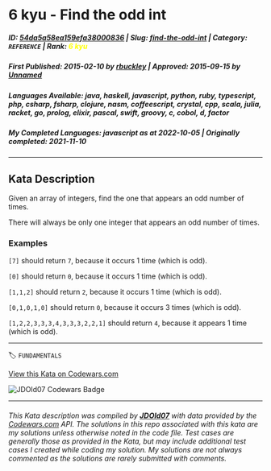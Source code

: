 # 6 kyu - Find the odd int

##### **ID**: [54da5a58ea159efa38000836](https://www.codewars.com/kata/54da5a58ea159efa38000836) | **Slug**: [find-the-odd-int](https://www.codewars.com/kata/54da5a58ea159efa38000836) | **Category**: `REFERENCE` | **Rank**: <span style="color:yellow">6 kyu</span>

##### **First Published**: 2015-02-10 ***by*** [rbuckley](https://www.codewars.com/users/rbuckley) | **Approved**: 2015-09-15 ***by*** [Unnamed](https://www.codewars.com/users/Unnamed)

##### **Languages Available**: java, haskell, javascript, python, ruby, typescript, php, csharp, fsharp, clojure, nasm, coffeescript, crystal, cpp, scala, julia, racket, go, prolog, elixir, pascal, swift, groovy, c, cobol, d, factor

##### **My Completed Languages**: javascript ***as at*** 2022-10-05 | **Originally completed**: 2021-11-10

---

## Kata Description


Given an array of integers, find the one that appears an odd number of times.



There will always be only one integer that appears an odd number of times.





### Examples



`[7]` should return `7`, because it occurs 1 time (which is odd).  

`[0]` should return `0`, because it occurs 1 time (which is odd).  

`[1,1,2]` should return `2`, because it occurs 1 time (which is odd).  

`[0,1,0,1,0]` should return `0`, because it occurs 3 times (which is odd).  

`[1,2,2,3,3,3,4,3,3,3,2,2,1]` should return `4`, because it appears 1 time (which is odd).



---


🏷 `FUNDAMENTALS`


[View this Kata on Codewars.com](https://www.codewars.com/kata/54da5a58ea159efa38000836)

![](https://www.codewars.com/users/jdold07/badges/large "JDOld07 Codewars Badge")

---

###### *This Kata description was compiled by [**JDOld07**](https://tpstech.dev) with data provided by the [Codewars.com](https://www.codewars.com) API.  The solutions in this repo associated with this kata are my solutions unless otherwise noted in the code file.  Test cases are generally those as provided in the Kata, but may include additional test cases I created while coding my solution.  My solutions are not always commented as the solutions are rarely submitted with comments.*
